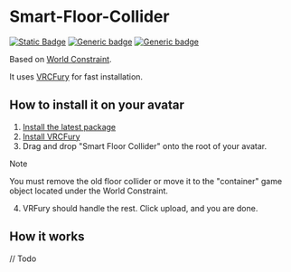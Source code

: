 # Smart-Floor-Collider
[![Static Badge](https://img.shields.io/badge/Unity-2022.3.6f1-informational?style=flat&label=Unity)](https://unity.com/releases/editor/whats-new/2022.3.6)
[![Generic badge](https://img.shields.io/badge/SDK-AvatarSDK3-informational.svg)](https://vrchat.com/home/download)
[![Generic badge](https://img.shields.io/github/downloads/Zexxx/Smart-Floor-Collider/total?label=Downloads)](https://github.com/Zexxx/Smart-Floor-Collider/releases/latest)

Based on [World Constraint](https://github.com/VRLabs/World-Constraint).

It uses [VRCFury](https://vrcfury.com/) for fast installation.

## How to install it on your avatar
1. [Install the latest package]((https://github.com/Zexxx/Smart-Floor-Collider/releases/latest))
2. [Install VRCFury](https://vrcfury.com/download/)
3. Drag and drop "Smart Floor Collider" onto the root of your avatar.
> [!NOTE]
> You must remove the old floor collider or move it to the "container" game object located under the World Constraint. 
4. VRFury should handle the rest. Click upload, and you are done.

## How it works
// Todo
